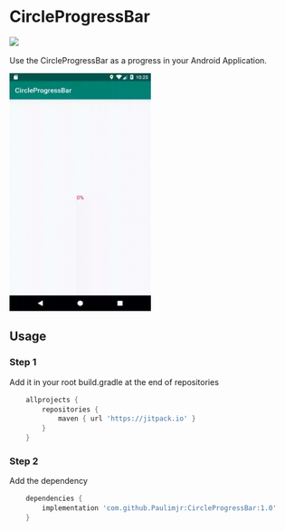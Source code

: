 # CircleProgressBar

[![](https://jitpack.io/v/Paulimjr/CircleProgressBar.svg)](https://jitpack.io/#Paulimjr/CircleProgressBar)

Use the CircleProgressBar as a progress in your Android Application.

<img width="250" height="420" src="images/circleProgressBar.gif">

Usage
-----

### Step 1

Add it in your root build.gradle at the end of repositories

```groovy
    allprojects {
    	repositories {
    	    maven { url 'https://jitpack.io' }
    	}
    }

```

### Step 2

Add the dependency

```groovy
    dependencies {
        implementation 'com.github.Paulimjr:CircleProgressBar:1.0'
    }
```


